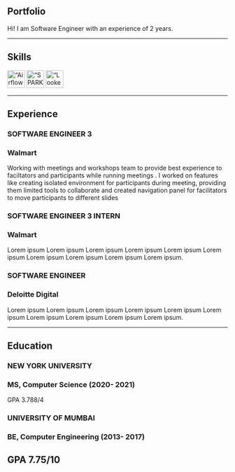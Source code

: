 ## Portfolio

Hi! I am Software Engineer with an experience of 2 years. 

---

## Skills

<p align='left'>
  <img src="https://upload.wikimedia.org/wikipedia/commons/d/de/AirflowLogo.png" alt=“Airflow” width=“80" height="40">
  <img src='https://upload.wikimedia.org/wikipedia/commons/f/f3/Apache_Spark_logo.svg' alt=“SPARK” width=“80" height="40">
  <img src='https://upload.wikimedia.org/wikipedia/commons/4/4c/Looker.svg' height='40' width=’80’ alt=“Looker”>
</p>

---

## Experience

### **SOFTWARE ENGINEER 3**
### Walmart

Working with meetings and workshops team to provide best experience to faciltators and participants while running meetings . I worked on features like creating isolated environment for participants during meeting, providing them limited tools to collaborate and created navigation panel for facilitators to move participants to different slides

### **SOFTWARE ENGINEER 3 INTERN** 
### Walmart

Lorem ipsum Lorem ipsum Lorem ipsum Lorem ipsum Lorem ipsum Lorem ipsum Lorem ipsum Lorem ipsum Lorem ipsum Lorem ipsum.

### **SOFTWARE ENGINEER**
### Deloitte Digital

Lorem ipsum Lorem ipsum Lorem ipsum Lorem ipsum Lorem ipsum Lorem ipsum Lorem ipsum Lorem ipsum Lorem ipsum Lorem ipsum.

---

## Education

### **NEW YORK UNIVERSITY**
### MS, Computer Science (2020- 2021)
GPA 3.788/4

### **UNIVERSITY OF MUMBAI**
### BE, Computer Engineering (2013- 2017)
GPA 7.75/10
---
